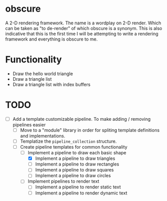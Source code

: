 # obscure
A 2-D rendering framework.
The name is a wordplay on 2-D render. Which can be taken as "to de-render" of which obscure is a synonym.
This is also indicative that this is the first time I will be attempting to write a rendering framework and everything is obscure to me.

# Functionality
* Draw the hello world triangle
* Draw a triangle list
* Draw a triangle list with index buffers

# TODO
- [ ] Add a template customizable pipeline. To make adding / removing pipelines easier
  - [ ] Move to a "module" library in order for spliting template definitions and implementations.
  - [ ] Templatize the ```pipeline_collection``` structure.
  - [ ] Create pipeline templates for common functionality
    - [ ] Implement a pipeline to draw each basic shape
      - [x] Implement a pipeline to draw triangles
      - [ ] Implement a pipeline to draw rectangles
      - [ ] Implement a pipeline to draw squares
      - [ ] Implement a pipeline to draw circles
    - [ ] Implement pipelines to render text
      - [ ] Implement a pipeline to render static text
      - [ ] Implement a pipeline to render dynamic text

